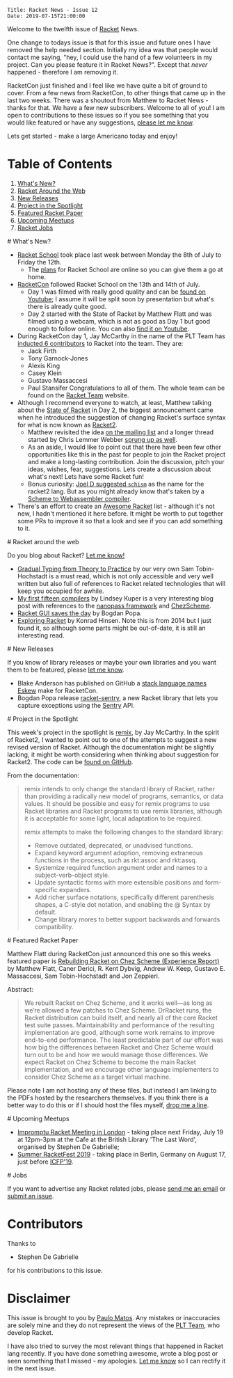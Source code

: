     Title: Racket News - Issue 12
    Date: 2019-07-15T21:00:00

Welcome to the twelfth issue of [Racket](https://www.racket-lang.org) News. 

One change to todays issue is that for this issue and future ones I have removed the help needed section. Initially my idea was that people would contact me saying, "hey, I could use the hand of a few volunteers in my project. Can you please feature it in Racket News?". Except that _never_ happened - therefore I am removing it. 

RacketCon just finished and I feel like we have quite a bit of ground to cover. From a few news from RacketCon, to other things that came up in the last two weeks. There was a shoutout from Matthew to Racket News - thanks for that. We have a few new subscribers. Welcome to all of you! I am open to contributions to these issues so if you see something that you would like featured or have any suggestions, [please let me know](mailto:pmatos@linki.tools).

Lets get started - make a large Americano today and enjoy!

# Table of Contents

1. [What's New?](#whatsnew)
2. [Racket Around the Web](#aroundtheweb)
3. [New Releases](#newreleases)
4. [Project in the Spotlight](#spotlight)
5. [Featured Racket Paper](#featuredpaper)
6. [Upcoming Meetups](#meetups)
7. [Racket Jobs](#jobs)

<div id='whatsnew'/>
# What's New?

* [Racket School](https://school.racket-lang.org/) took place last week between Monday the 8th of July to Friday the 12th. 
  - The [plans](https://school.racket-lang.org/2019/plan/) for Racket School are online so you can give them a go at home.
* [RacketCon](https://con.racket-lang.org/) followed Racket School on the 13th and 14th of July. 
  - Day 1 was filmed with really good quality and can be [found on Youtube](https://www.youtube.com/watch?v=xSjk2PdQm5k&t=); I assume it will be split soon by presentation but what's there is already quite good.
  - Day 2 started with the State of Racket by Matthew Flatt and was filmed using a webcam, which is not as good as Day 1 but good enough to follow online. You can also [find it on Youtube](https://www.youtube.com/watch?v=dnz6y5U0tFs).
* During RacketCon day 1, Jay McCarthy in the name of the PLT Team has [inducted 6 contributors](https://youtu.be/xSjk2PdQm5k?t=9666) to Racket into the team. They are:
  - Jack Firth
  - Tony Garnock-Jones
  - Alexis King
  - Casey Klein
  - Gustavo Massaccesi
  - Paul Stansifer
Congratulations to all of them. The whole team can be found on the [Racket Team](https://www.racket-lang.org/team.html) website.
* Although I recommend everyone to watch, at least, Matthew talking about the [State of Racket](https://youtu.be/dnz6y5U0tFs?t=389) in Day 2, the biggest announcement came when he introduced the suggestion of changing Racket's surface syntax for what is now known as [Racket2](https://youtu.be/dnz6y5U0tFs?t=2207). 
  - Matthew revisited the idea [on the mailing list](https://groups.google.com/d/msg/racket-users/3aIPOGbGgmc/A4HHSbdxAwAJ) and a longer thread started by Chris Lemmer Webber [sprung up as well](https://groups.google.com/d/msg/racket-users/ewWuCvbe93k/e-tMWwlVAwAJ).
  - As an aside, I would like to point out that there have been few other opportunities like this in the past for people to join the Racket project and make a long-lasting contribution. Join the discussion, pitch your ideas, wishes, fear, suggestions. Lets create a discussion about what's next! Lets have some Racket fun!
  - Bonus curiosity: [Joel D suggested `schism`](https://twitter.com/joeld/status/1150445242484547584) as the name for the racket2 lang. But as you might already know that's taken by a [Scheme to Webassembler compiler](https://t.co/HoWZ8VHFsu).
* There's an effort to create an [Awesome Racket](https://github.com/avelino/awesome-racket) list - although it's not new, I hadn't mentioned it here before. It might be worth to put together some PRs to improve it so that a look and see if you can add something to it.
  
<div id='aroundtheweb'/>
# Racket around the web

Do you blog about Racket? [Let me know!](mailto:pmatos@linki.tools)

* [Gradual Typing from Theory to Practice](https://blog.sigplan.org/2019/07/12/gradual-typing-theory-practice/) by our very own Sam Tobin-Hochstadt is a must read, which is not only accessible and very well written but also full of references to Racket related technologies that will keep you occupied for awhile.
* [My first fifteen compilers](https://blog.sigplan.org/2019/07/09/my-first-fifteen-compilers/) by Lindsey Kuper is a very interesting blog post with references to the [nanopass framework](https://dl.acm.org/citation.cfm?id=2500618) and [ChezScheme](https://github.com/cisco/ChezScheme/).
* [Racket GUI saves the day](https://defn.io/2019/06/17/racket-gui-saves/) by Bogdan Popa.
* [Exploring Racket](https://khinsen.wordpress.com/2014/05/10/exploring-racket/) by Konrad Hinsen. Note this is from 2014 but I just found it, so although some parts might be out-of-date, it is still an interesting read.

<div id='newreleases'/>
# New Releases

If you know of library releases or maybe your own libraries and you want them to be featured, please [let me know](mailto:pmatos@linki.tools).

* Blake Anderson has published on GitHub a [stack language names Eskew](https://github.com/WillBAnders/Eskew) make for RacketCon.
* Bogdan Popa release [racket-sentry](https://github.com/Bogdanp/racket-sentry), a new Racket library that lets you capture exceptions using the [Sentry](https://sentry.io/) API.

<div id='spotlight'/>
# Project in the Spotlight

This week's project in the spotlight is [remix](https://docs.racket-lang.org/remix/index.html?q=remix), by Jay McCarthy. In the spirit of Racket2, I wanted to point out to one of the attempts to suggest a new revised version of Racket. Although the documentation might be slightly lacking, it might be worth considering when thinking about suggestion for Racket2. The code can be [found on GitHub](https://github.com/jeapostrophe/remix).

From the documentation:

> remix intends to only change the standard library of Racket, rather than providing a radically new model of programs, semantics, or data values. It should be possible and easy for remix programs to use Racket libraries and Racket programs to use remix libraries, although it is acceptable for some light, local adaptation to be required.
> 
> remix attempts to make the following changes to the standard library:
>
> * Remove outdated, deprecated, or unadvised functions.
> * Expand keyword argument adoption, removing extraneous functions in the process, such as rkt:assoc and rkt:assq.
> * Systemize required function argument order and names to a subject-verb-object style.
> * Update syntactic forms with more extensible positions and form-specific expanders.
> * Add richer surface notations, specifically different parenthesis shapes, a C-style dot notation, and enabling the @ Syntax by default.
> * Change library mores to better support backwards and forwards compatibility.

<div id='featuredpaper'/>
# Featured Racket Paper

Matthew Flatt during RacketCon just announced this one so this weeks featured paper is [Rebuilding Racket on Chez Scheme (Experience Report)](https://www.cs.utah.edu/plt/publications/icfp19-rddkmstz.pdf) by Matthew Flatt, Caner Derici, R. Kent Dybvig, Andrew W. Keep, Gustavo E. Massaccesi, Sam Tobin-Hochstadt and Jon Zeppieri.

Abstract:

> We rebuilt Racket on Chez Scheme, and it works well—as long as we’re allowed a few patches to Chez Scheme. DrRacket runs, the Racket distribution can build itself, and nearly all of the core Racket test suite passes. Maintainability and performance of the resulting implementation are good, although some work remains to improve end-to-end performance. The least predictable part of our effort was how big the differences between Racket and Chez Scheme would turn out to be and how we would manage those differences. We expect Racket on Chez Scheme to become the main Racket implementation, and we encourage other language implementers to consider Chez Scheme as a target virtual machine.

Please note I am not hosting any of these files, but instead I am linking to the PDFs hosted by the researchers themselves. If you think there is a better way to do this or if I should host the files myself, [drop me a line](mailto:pmatos@linki.tools).

<div id='meetups'/>
# Upcoming Meetups


* [Impromptu Racket Meeting in London](https://groups.google.com/d/msg/racket-users/6R0ZDcMHMgY/CuWlAguwAgAJ) - taking place next Friday, July 19 at 12pm-3pm at the Cafe at the British Library 'The Last Word', organised by Stephen De Gabrielle;
* [Summer RacketFest 2019](https://racketfest.com/) - taking place in Berlin, Germany on August 17, just before [ICFP'19](https://icfp19.sigplan.org/). 

<div id='jobs'/>
# Jobs

If you want to advertise any Racket related jobs, please [send me an email](mailto:pmatos@linki.tools) or [submit an issue](https://github.com/racket-news/racket-news.github.io-src/issues).

# Contributors

Thanks to 

* Stephen De Gabrielle

for his contributions to this issue.

# Disclaimer

This issue is brought to you by [Paulo Matos](mailto:pmatos@linki.tools). Any mistakes or inaccuracies are solely mine and
they do not represent the views of the [PLT Team](http://www.racket-lang.org/team.html), who develop Racket.

I have also tried to survey the most relevant things that happened in Racket lang recently. If you have done something awesome, wrote a blog post or seen something that I missed - my apologies. [Let me know](mailto:pmatos@linki.tools) so I can rectify it in the next issue.
